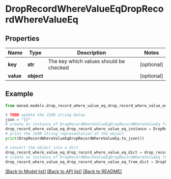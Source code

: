 # DropRecordWhereValueEqDropRecordWhereValueEq


## Properties

Name | Type | Description | Notes
------------ | ------------- | ------------- | -------------
**key** | **str** | The key which values should be checked | [optional] 
**value** | **object** |  | [optional] 

## Example

```python
from monad.models.drop_record_where_value_eq_drop_record_where_value_eq import DropRecordWhereValueEqDropRecordWhereValueEq

# TODO update the JSON string below
json = "{}"
# create an instance of DropRecordWhereValueEqDropRecordWhereValueEq from a JSON string
drop_record_where_value_eq_drop_record_where_value_eq_instance = DropRecordWhereValueEqDropRecordWhereValueEq.from_json(json)
# print the JSON string representation of the object
print(DropRecordWhereValueEqDropRecordWhereValueEq.to_json())

# convert the object into a dict
drop_record_where_value_eq_drop_record_where_value_eq_dict = drop_record_where_value_eq_drop_record_where_value_eq_instance.to_dict()
# create an instance of DropRecordWhereValueEqDropRecordWhereValueEq from a dict
drop_record_where_value_eq_drop_record_where_value_eq_from_dict = DropRecordWhereValueEqDropRecordWhereValueEq.from_dict(drop_record_where_value_eq_drop_record_where_value_eq_dict)
```
[[Back to Model list]](../README.md#documentation-for-models) [[Back to API list]](../README.md#documentation-for-api-endpoints) [[Back to README]](../README.md)


